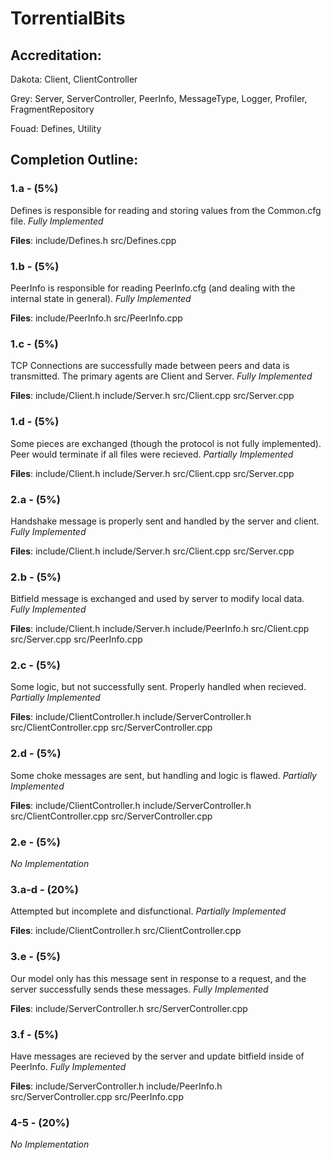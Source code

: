 # TorrentialBits

## Accreditation:

Dakota:
    Client, ClientController

Grey:
    Server, ServerController, PeerInfo, MessageType, Logger, Profiler, FragmentRepository

Fouad:
    Defines, Utility
    
## Completion Outline:

### 1.a - (5%)

Defines is responsible for reading and storing values from the Common.cfg file. _Fully Implemented_

**Files**: include/Defines.h src/Defines.cpp

### 1.b - (5%)

PeerInfo is responsible for reading PeerInfo.cfg (and dealing with the internal state in general). _Fully Implemented_

**Files**: include/PeerInfo.h src/PeerInfo.cpp

### 1.c - (5%)

TCP Connections are successfully made between peers and data is transmitted. The primary agents are Client and Server. _Fully Implemented_

**Files**: include/Client.h include/Server.h src/Client.cpp src/Server.cpp

### 1.d - (5%)

Some pieces are exchanged (though the protocol is not fully implemented). Peer would terminate if all files were recieved. _Partially Implemented_

**Files**: include/Client.h include/Server.h src/Client.cpp src/Server.cpp

### 2.a - (5%)

Handshake message is properly sent and handled by the server and client. _Fully Implemented_

**Files**: include/Client.h include/Server.h src/Client.cpp src/Server.cpp

### 2.b - (5%)

Bitfield message is exchanged and used by server to modify local data. _Fully Implemented_

**Files**: include/Client.h include/Server.h include/PeerInfo.h src/Client.cpp src/Server.cpp src/PeerInfo.cpp

### 2.c - (5%)

Some logic, but not successfully sent. Properly handled when recieved. _Partially Implemented_

**Files**: include/ClientController.h include/ServerController.h src/ClientController.cpp src/ServerController.cpp

### 2.d - (5%)

Some choke messages are sent, but handling and logic is flawed. _Partially Implemented_

**Files**: include/ClientController.h include/ServerController.h src/ClientController.cpp src/ServerController.cpp

### 2.e - (5%)

_No Implementation_

### 3.a-d - (20%)

Attempted but incomplete and disfunctional. _Partially Implemented_

**Files**: include/ClientController.h src/ClientController.cpp

### 3.e - (5%)

Our model only has this message sent in response to a request, and the server successfully sends these messages. _Fully Implemented_

**Files**: include/ServerController.h src/ServerController.cpp

### 3.f - (5%)

Have messages are recieved by the server and update bitfield inside of PeerInfo. _Fully Implemented_

**Files**: include/ServerController.h include/PeerInfo.h src/ServerController.cpp src/PeerInfo.cpp

### 4-5 - (20%)

_No Implementation_